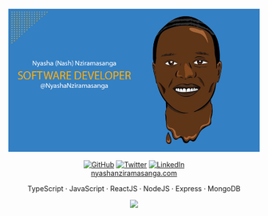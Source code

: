 ![cartoon](https://github.com/NyashaNziramasanga/NyashaNziramasanga/blob/master/nash-software-developer.png)

<p align="center">
	<a href="https://github.com/NyashaNziramasanga"><img src="https://img.shields.io/github/followers/NyashaNziramasanga.svg?label=GitHub&style=social" alt="GitHub"></a>
	<a href="https://twitter.com/NyashaNziboi"><img src="https://img.shields.io/twitter/follow/NyashaNziboi?label=Twitter&style=social" alt="Twitter"></a>
	<a href="https://www.linkedin.com/in/nyasha-nash-nziramasanga-446380116"><img src="https://img.shields.io/badge/LinkedIn--_.svg?style=social&logo=linkedin" alt="LinkedIn"></a>
<br/><a href="https://www.nyashanziramasanga.com/">nyashanziramasanga.com</a>
</p>

<p align="center">
	TypeScript · JavaScript · ReactJS · NodeJS · Express · MongoDB
</p>

<p align="center">
	<img src="https://github-readme-stats.vercel.app/api/?username=NyashaNziramasanga&show_icons=true&title_color=3380C4&icon_color=3380C4&text_color=edf2f7&bg_color=151515"></img>
</p>

<!--
<p align="center">
	<img src="https://github-readme-stats.vercel.app/api/top-langs/?username=NyashaNziramasanga&layout=compact&theme=radical"></img>
</p>

Hi 👋🏾, I'm Nyasha and I am a Software Developer based in Australia.

Some technologies I enjoy working with are TypeScript, JavaScript, ReactJS, NodeJS, Express and MongoDB for building full-stack apps.

I am also a Masters of Computer Science

## Goals for 2020

- Learn React Native and build a mobile app
- Internship -->
